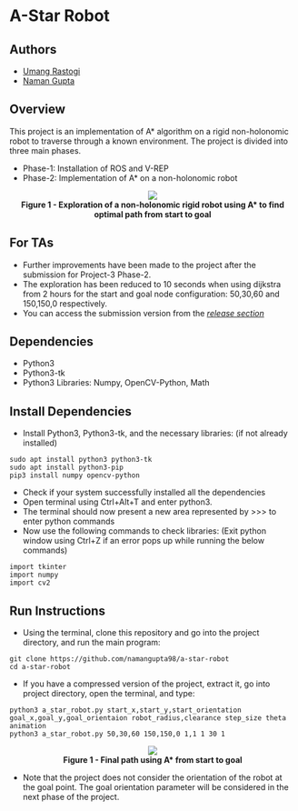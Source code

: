 # A-Star Robot

## Authors
- [Umang Rastogi](https://github.com/urastogi885/)
- [Naman Gupta](https://github.com/namangupta98/)

## Overview
This project is an implementation of A* algorithm on a rigid non-holonomic robot to traverse through a known environment. The project is divided into three main phases.

- Phase-1: Installation of ROS and V-REP
- Phase-2: Implementation of A* on a non-holonomic robot


<p align="center">
  <img src="https://github.com/namangupta98/a-star-robot/blob/master/images/exploration.gif">
  <br><b>Figure 1 - Exploration of a non-holonomic rigid robot using A* to find optimal path from start to goal</b><br>
</p>

## For TAs

- Further improvements have been made to the project after the submission for Project-3 Phase-2.
- The exploration has been reduced to 10 seconds when using dijkstra from 2 hours for the start and goal node
configuration: 50,30,60 and 150,150,0 respectively.
- You can access the submission version from the [*release section*](https://github.com/namangupta98/a-star-robot/releases)

## Dependencies

- Python3
- Python3-tk
- Python3 Libraries: Numpy, OpenCV-Python, Math

## Install Dependencies

- Install Python3, Python3-tk, and the necessary libraries: (if not already installed)

```
sudo apt install python3 python3-tk
sudo apt install python3-pip
pip3 install numpy opencv-python
```

- Check if your system successfully installed all the dependencies
- Open terminal using Ctrl+Alt+T and enter python3.
- The terminal should now present a new area represented by >>> to enter python commands
- Now use the following commands to check libraries: (Exit python window using Ctrl+Z if an error pops up while running the below commands)

```
import tkinter
import numpy
import cv2
```

## Run Instructions

- Using the terminal, clone this repository and go into the project directory, and run the main program:

```
git clone https://github.com/namangupta98/a-star-robot
cd a-star-robot
```

- If you have a compressed version of the project, extract it, go into project directory, open the terminal, and type:

```
python3 a_star_robot.py start_x,start_y,start_orientation goal_x,goal_y,goal_orientaion robot_radius,clearance step_size theta animation
python3 a_star_robot.py 50,30,60 150,150,0 1,1 1 30 1
```

<p align="center">
  <img src="https://github.com/namangupta98/a-star-robot/blob/master/images/final_path.png">
  <br><b>Figure 1 - Final path using A* from start to goal</b><br>
</p>

- Note that the project does not consider the orientation of the robot at the goal point. The goal orientation parameter
will be considered in the next phase of the project.
